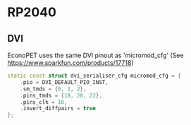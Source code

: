 # RP2040

## DVI

EconoPET uses the same DVI pinout as 'micromod_cfg' (See https://www.sparkfun.com/products/17718)

```cpp
static const struct dvi_serialiser_cfg micromod_cfg = {
	.pio = DVI_DEFAULT_PIO_INST,
	.sm_tmds = {0, 1, 2},
	.pins_tmds = {18, 20, 22},
	.pins_clk = 16,
	.invert_diffpairs = true
};
```
